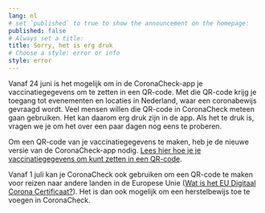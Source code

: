 ```yaml
---
lang: nl
# set `published` to true to show the announcement on the homepage:
published: false
# Always set a title:
title: Sorry, het is erg druk
# Choose a style: error or info
style: error
---
```

Vanaf 24 juni is het mogelijk om in de CoronaCheck-app je vaccinatiegegevens om te zetten in een QR-code. Met die QR-code krijg je toegang tot evenementen en locaties in Nederland, waar een coronabewijs gevraagd wordt. Veel mensen willen die QR-code in CoronaCheck meteen gaan gebruiken. Het kan daarom erg druk zijn in de app. Als het te druk is, vragen we je om het over een paar dagen nog eens te proberen.

Om een QR-code van je vaccinatiegegevens te maken, heb je de nieuwe versie van de CoronaCheck-app nodig. <a href="/nl/faq/1-1-hoe-werkt-de-coronacheck-app/">Lees hier hoe je je vaccinatiegegevens om kunt zetten in een QR-code</a>.

Vanaf 1 juli kan je CoronaCheck ook gebruiken om een QR-code te maken voor reizen naar andere landen in de Europese Unie (<a href="https://www.rijksoverheid.nl/onderwerpen/coronavirus-vaccinatie/vraag-en-antwoord/wat-is-het-eu-digitaal-corona-certificaat" target="_blank" rel="noopener noreferrer">Wat is het EU Digitaal Corona Certificaat?</a>). Het is dan ook mogelijk om een herstelbewijs toe te voegen in CoronaCheck.
